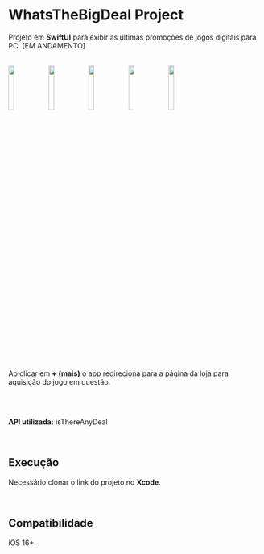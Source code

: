# WhatsTheBigDeal Project

Projeto em **SwiftUI** para exibir as últimas promoções de jogos digitais para PC. [EM ANDAMENTO]

<br>

<div align="left">

<img src="https://user-images.githubusercontent.com/41010243/208215897-2a18907a-4081-46b5-82bc-4ce419717c42.png" width="15%">

<img src="https://user-images.githubusercontent.com/41010243/209031656-30633b54-f96a-4ab4-bce0-1e916945e0bc.png" width="15%">

<img src="https://user-images.githubusercontent.com/41010243/209031683-11dc5205-2144-4311-a4de-5d6ad30f9069.png" width="15%">

<img src="https://user-images.githubusercontent.com/41010243/209031786-fa9fd6e5-3ba6-4ee5-a657-a3c1f41f1ce5.png" width="15%">

<img src="https://user-images.githubusercontent.com/41010243/209031793-49669a62-a164-4554-b10d-1b7597020686.png" width="15%">

</div>

<br>
Ao clicar em <b>+ (mais)</b> o app redireciona para a página da loja para aquisição do jogo em questão.

<br><br>

<b>API utilizada:</b> isThereAnyDeal

<br>

## Execução

Necessário clonar o link do projeto no **Xcode**.

<br>

## Compatibilidade

iOS 16+.

